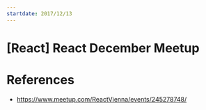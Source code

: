 ```yaml
---
startdate: 2017/12/13
---
```

# [React] React December Meetup

# References
* https://www.meetup.com/ReactVienna/events/245278748/
